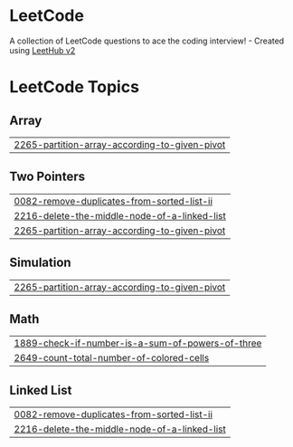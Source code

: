 # LeetCode
A collection of LeetCode questions to ace the coding interview! - Created using [LeetHub v2](https://github.com/arunbhardwaj/LeetHub-2.0)

<!---LeetCode Topics Start-->
# LeetCode Topics
## Array
|  |
| ------- |
| [2265-partition-array-according-to-given-pivot](https://github.com/Umeshh27/LeetCode/tree/master/2265-partition-array-according-to-given-pivot) |
## Two Pointers
|  |
| ------- |
| [0082-remove-duplicates-from-sorted-list-ii](https://github.com/Umeshh27/LeetCode/tree/master/0082-remove-duplicates-from-sorted-list-ii) |
| [2216-delete-the-middle-node-of-a-linked-list](https://github.com/Umeshh27/LeetCode/tree/master/2216-delete-the-middle-node-of-a-linked-list) |
| [2265-partition-array-according-to-given-pivot](https://github.com/Umeshh27/LeetCode/tree/master/2265-partition-array-according-to-given-pivot) |
## Simulation
|  |
| ------- |
| [2265-partition-array-according-to-given-pivot](https://github.com/Umeshh27/LeetCode/tree/master/2265-partition-array-according-to-given-pivot) |
## Math
|  |
| ------- |
| [1889-check-if-number-is-a-sum-of-powers-of-three](https://github.com/Umeshh27/LeetCode/tree/master/1889-check-if-number-is-a-sum-of-powers-of-three) |
| [2649-count-total-number-of-colored-cells](https://github.com/Umeshh27/LeetCode/tree/master/2649-count-total-number-of-colored-cells) |
## Linked List
|  |
| ------- |
| [0082-remove-duplicates-from-sorted-list-ii](https://github.com/Umeshh27/LeetCode/tree/master/0082-remove-duplicates-from-sorted-list-ii) |
| [2216-delete-the-middle-node-of-a-linked-list](https://github.com/Umeshh27/LeetCode/tree/master/2216-delete-the-middle-node-of-a-linked-list) |
<!---LeetCode Topics End-->